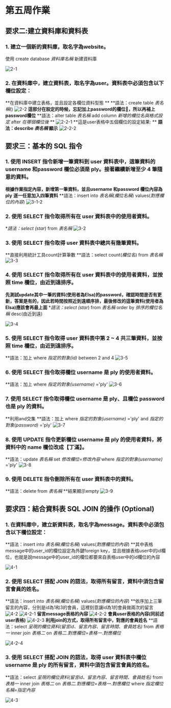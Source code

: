 # 第五周作業 

## 要求二:建立資料庫和資料表

### 1. 建立一個新的資料庫，取名字為website。

使用 create database *資料庫名稱* 新建資料庫

![2-1](https://user-images.githubusercontent.com/76685877/112131682-c6eb4f80-8c04-11eb-8f74-b7d00c35290f.png)

 
### 2. 在資料庫中，建立資料表，取名字為user。資料表中必須包含以下欄位設定：

**在資料庫中建立表格，並且設定各欄位資料型態 **
**語法：create table *表名稱*()
![2-2](https://user-images.githubusercontent.com/76685877/112131686-c783e600-8c04-11eb-8bac-5a77ec1db9ad.png)
**這部分在設定的時候，忘記加上password的欄位:hear_no_evil:，所以再補上password欄位**
**語法：alter table *表名稱* add column *新增的欄位名與格式設定* after *在哪個欄位後* **
![2-2-1](https://user-images.githubusercontent.com/76685877/112131687-c81c7c80-8c04-11eb-819a-909fce62d509.png)
**這是user表格中五個欄位的設定結果: **
**語法：describe *表名稱* 顯示**
![2-2-2](https://user-images.githubusercontent.com/76685877/112131689-c8b51300-8c04-11eb-83a5-24c26b5e1455.png)


 
 
 ## 要求三：基本的 SQL 指令


### 1. 使用 INSERT 指令新增一筆資料到 user 資料表中，這筆資料的 username 和password 欄位必須是 ply。接著繼續新增至少 4 筆隨意的資料。
**根據作業指定內容，新增第一筆資料，並且username 和password 欄位內容為 ply**
**逐一任意加入四筆資料**
**語法：insert into *表名稱*(*欄位名稱*) values(*對應欄位的內容*)
![3-1-2](https://user-images.githubusercontent.com/76685877/112131697-c9e64000-8c04-11eb-9c38-0a1a49cfa309.png)

 
 
 
### 2. 使用 SELECT 指令取得所有在 user 資料表中的使用者資料。
**語法：select (star*) from *表名稱*
![3-2](https://user-images.githubusercontent.com/76685877/112131698-ca7ed680-8c04-11eb-87b7-50408db1db3a.png)

 
### 3. 使用 SELECT 指令取得 user 資料表中總共有幾筆資料。
**直接利用統計工具count計算筆數
**語法：select count(*欄位名*) from *表名稱*
![3-3](https://user-images.githubusercontent.com/76685877/112131700-cb176d00-8c04-11eb-9abe-2a15253855da.png)

 
### 4. 使用 SELECT 指令取得所有在 user 資料表中的使用者資料，並按照 time 欄位，由近到遠排序。
**先測試update其中一筆的資料(使用者為Elsa)的password，確認時間是否有更新，答案是有的，因此若時間按照近到遠順序排，最後修改的這筆資料(使用者為Elsa)應該會再最上面**
**語法：select (star*) from *表名稱* order by *排序的欄位名稱* desc(由近到遠)

![3-4](https://user-images.githubusercontent.com/76685877/112131701-cb176d00-8c04-11eb-8453-9f4cbe7a4b66.png)

 
### 5. 使用 SELECT 指令取得 user 資料表中第 2 ~ 4 共三筆資料，並按照 time 欄位，由近到遠排序。
**語法：加上 where *指定的對象(id)* between 2 and 4 
![3-5](https://user-images.githubusercontent.com/76685877/112131703-cbb00380-8c04-11eb-919e-ff52f7df2b34.png)

 
### 6. 使用 SELECT 指令取得欄位 username 是 ply 的使用者資料。
**語法：加上 where *指定的對象(username)* ='ply'
![3-6](https://user-images.githubusercontent.com/76685877/112131704-cbb00380-8c04-11eb-8885-cbfe8742bc4b.png)

 
### 7. 使用 SELECT 指令取得欄位 username 是 ply、且欄位 password 也是 ply 的資料。
**利用and交集
**語法：加上 where *指定的對象(username)* ='ply' and *指定的對象(password)* ='ply'
![3-7](https://user-images.githubusercontent.com/76685877/112131708-cc489a00-8c04-11eb-9e6f-acf6444e925d.png)

 
### 8. 使用 UPDATE 指令更新欄位 username 是 ply 的使用者資料，將資料中的 name 欄位改成【丁滿】。
**語法：update *表名稱* set *修改欄位=修改內容* where *指定的對象(username)* ='ply' 
![3-8](https://user-images.githubusercontent.com/76685877/112131711-cc489a00-8c04-11eb-8f3b-7e3373691d45.png)


### 9. 使用 DELETE 指令刪除所有在 user 資料表中的資料。
**語法：delete from *表名稱*
**結果顯示empty
![3-9](https://user-images.githubusercontent.com/76685877/112131712-cce13080-8c04-11eb-8e49-c7381412e26c.png)



 ## 要求四：結合資料表 SQL JOIN 的操作 (Optional)

 
### 1. 在資料庫中，建立新資料表，取名字為message。資料表中必須包含以下欄位設定：
**語法：insert into *表名稱*(*欄位名稱*) values(*對應欄位的內容*)
**其中表格message中的user_id的欄位設定為外鍵foreign key，並且根據表格user中的id欄位，也就是說message中的user_id的欄位都要來自表格user中的id欄位的內容

![4-1](https://user-images.githubusercontent.com/76685877/112131715-cce13080-8c04-11eb-8f3f-0756bcc2ab93.png)

 

### 2. 使用 SELECT 搭配 JOIN 的語法，取得所有留言，資料中須包含留言會員的姓名。
**語法：insert into *表名稱*(*欄位名稱*) values(*對應欄位的內容*)
**依序加上三筆留言的內容，分別是id為1和3的會員，這裡刻意讓id為1的會員做兩次的留言
![4-2](https://user-images.githubusercontent.com/76685877/112131716-cd79c700-8c04-11eb-9599-098a16e29778.png)
![4-2-1](https://user-images.githubusercontent.com/76685877/112131718-cd79c700-8c04-11eb-9bac-189a420f504c.png)
**留言message表格的內容**
![4-2-2](https://user-images.githubusercontent.com/76685877/112131719-ce125d80-8c04-11eb-849d-8d0f3fc6c77a.png)
**會員user表格的內容(同前述user表格)**
![4-2-3](https://user-images.githubusercontent.com/76685877/112131720-ce125d80-8c04-11eb-877e-e0365cf4774d.png)
**利用join的方式，取得所有留言中，對應的會員姓名**
**語法：select *呈現的欄位資料(留言id、留言內容、留言時間、會員姓名)* from *表格一* inner join *表格二* on *表格二.對應欄位*=*表格一.對應欄位*

![4-2-4](https://user-images.githubusercontent.com/76685877/112131722-ceaaf400-8c04-11eb-8ba1-d8a72336fb85.png)

 
 
### 3. 使用 SELECT 搭配 JOIN 的語法，取得 user 資料表中欄位 username 是 ply 的所有留言，資料中須包含留言會員的姓名。
**語法：select *呈現的欄位資料(留言id、留言內容、留言時間、會員姓名)* from *表格一* inner join *表格二* on *表格二.對應欄位*=*表格一.對應欄位* where *指定欄位名稱=指定內容*

![4-3](https://user-images.githubusercontent.com/76685877/112131723-cf438a80-8c04-11eb-8552-9c037285f6d2.png)
 

